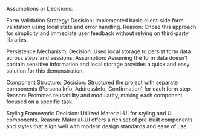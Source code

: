 Assumptions or Decisions:

Form Validation Strategy:
Decision: Implemented basic client-side form validation using local state and error handling.
Reason: Chose this approach for simplicity and immediate user feedback without relying on third-party libraries.

Persistence Mechanism:
Decision: Used local storage to persist form data across steps and sessions.
Assumption: Assuming the form data doesn't contain sensitive information and local storage provides a quick and easy solution for this demonstration.

Component Structure:
Decision: Structured the project with separate components (PersonalInfo, AddressInfo, Confirmation) for each form step.
Reason: Promotes reusability and modularity, making each component focused on a specific task.

Styling Framework:
Decision: Utilized Material-UI for styling and UI components.
Reason: Material-UI offers a rich set of pre-built components and styles that align well with modern design standards and ease of use.
